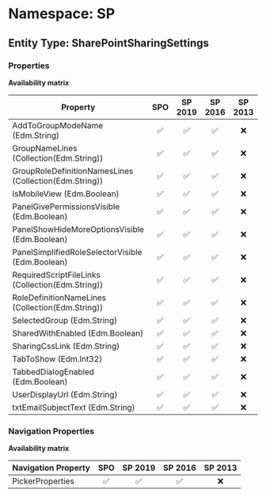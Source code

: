 # Namespace: SP

## Entity Type: SharePointSharingSettings

### Properties

**Availability matrix**

Property | SPO | SP 2019 | SP 2016 | SP 2013
----------|:---:|:-------:|:-------:|:-------:
AddToGroupModeName (Edm.String) | ✅ | ✅ | ✅ | ❌
GroupNameLines (Collection(Edm.String)) | ✅ | ✅ | ✅ | ❌
GroupRoleDefinitionNamesLines (Collection(Edm.String)) | ✅ | ✅ | ✅ | ❌
IsMobileView (Edm.Boolean) | ✅ | ✅ | ✅ | ❌
PanelGivePermissionsVisible (Edm.Boolean) | ✅ | ✅ | ✅ | ❌
PanelShowHideMoreOptionsVisible (Edm.Boolean) | ✅ | ✅ | ✅ | ❌
PanelSimplifiedRoleSelectorVisible (Edm.Boolean) | ✅ | ✅ | ✅ | ❌
RequiredScriptFileLinks (Collection(Edm.String)) | ✅ | ✅ | ✅ | ❌
RoleDefinitionNameLines (Collection(Edm.String)) | ✅ | ✅ | ✅ | ❌
SelectedGroup (Edm.String) | ✅ | ✅ | ✅ | ❌
SharedWithEnabled (Edm.Boolean) | ✅ | ✅ | ✅ | ❌
SharingCssLink (Edm.String) | ✅ | ✅ | ✅ | ❌
TabToShow (Edm.Int32) | ✅ | ✅ | ✅ | ❌
TabbedDialogEnabled (Edm.Boolean) | ✅ | ✅ | ✅ | ❌
UserDisplayUrl (Edm.String) | ✅ | ✅ | ✅ | ❌
txtEmailSubjectText (Edm.String) | ✅ | ✅ | ✅ | ❌

### Navigation Properties

**Availability matrix**

Navigation Property | SPO | SP 2019 | SP 2016 | SP 2013
----------|:---:|:-------:|:-------:|:-------:
PickerProperties | ✅ | ✅ | ✅ | ❌